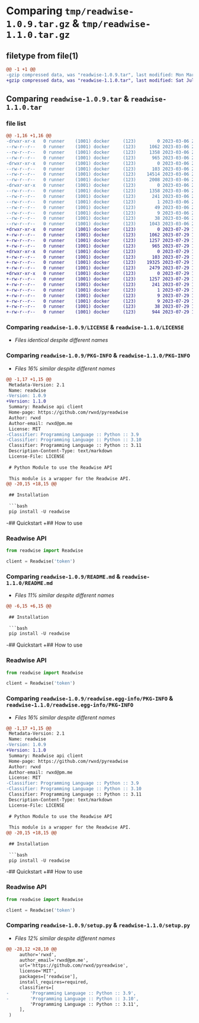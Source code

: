 # Comparing `tmp/readwise-1.0.9.tar.gz` & `tmp/readwise-1.1.0.tar.gz`

## filetype from file(1)

```diff
@@ -1 +1 @@
-gzip compressed data, was "readwise-1.0.9.tar", last modified: Mon Mar  6 22:43:28 2023, max compression
+gzip compressed data, was "readwise-1.1.0.tar", last modified: Sat Jul 29 19:58:26 2023, max compression
```

## Comparing `readwise-1.0.9.tar` & `readwise-1.1.0.tar`

### file list

```diff
@@ -1,16 +1,16 @@
-drwxr-xr-x   0 runner    (1001) docker     (123)        0 2023-03-06 22:43:28.967107 readwise-1.0.9/
--rw-r--r--   0 runner    (1001) docker     (123)     1062 2023-03-06 22:43:26.000000 readwise-1.0.9/LICENSE
--rw-r--r--   0 runner    (1001) docker     (123)     1358 2023-03-06 22:43:28.967107 readwise-1.0.9/PKG-INFO
--rw-r--r--   0 runner    (1001) docker     (123)      965 2023-03-06 22:43:26.000000 readwise-1.0.9/README.md
-drwxr-xr-x   0 runner    (1001) docker     (123)        0 2023-03-06 22:43:28.967107 readwise-1.0.9/readwise/
--rw-r--r--   0 runner    (1001) docker     (123)      103 2023-03-06 22:43:26.000000 readwise-1.0.9/readwise/__init__.py
--rw-r--r--   0 runner    (1001) docker     (123)    14514 2023-03-06 22:43:26.000000 readwise-1.0.9/readwise/api.py
--rw-r--r--   0 runner    (1001) docker     (123)     2008 2023-03-06 22:43:26.000000 readwise-1.0.9/readwise/models.py
-drwxr-xr-x   0 runner    (1001) docker     (123)        0 2023-03-06 22:43:28.967107 readwise-1.0.9/readwise.egg-info/
--rw-r--r--   0 runner    (1001) docker     (123)     1358 2023-03-06 22:43:28.000000 readwise-1.0.9/readwise.egg-info/PKG-INFO
--rw-r--r--   0 runner    (1001) docker     (123)      241 2023-03-06 22:43:28.000000 readwise-1.0.9/readwise.egg-info/SOURCES.txt
--rw-r--r--   0 runner    (1001) docker     (123)        1 2023-03-06 22:43:28.000000 readwise-1.0.9/readwise.egg-info/dependency_links.txt
--rw-r--r--   0 runner    (1001) docker     (123)       49 2023-03-06 22:43:28.000000 readwise-1.0.9/readwise.egg-info/requires.txt
--rw-r--r--   0 runner    (1001) docker     (123)        9 2023-03-06 22:43:28.000000 readwise-1.0.9/readwise.egg-info/top_level.txt
--rw-r--r--   0 runner    (1001) docker     (123)       38 2023-03-06 22:43:28.967107 readwise-1.0.9/setup.cfg
--rw-r--r--   0 runner    (1001) docker     (123)     1043 2023-03-06 22:43:26.000000 readwise-1.0.9/setup.py
+drwxr-xr-x   0 runner    (1001) docker     (123)        0 2023-07-29 19:58:26.276115 readwise-1.1.0/
+-rw-r--r--   0 runner    (1001) docker     (123)     1062 2023-07-29 19:58:23.000000 readwise-1.1.0/LICENSE
+-rw-r--r--   0 runner    (1001) docker     (123)     1257 2023-07-29 19:58:26.276115 readwise-1.1.0/PKG-INFO
+-rw-r--r--   0 runner    (1001) docker     (123)      965 2023-07-29 19:58:23.000000 readwise-1.1.0/README.md
+drwxr-xr-x   0 runner    (1001) docker     (123)        0 2023-07-29 19:58:26.276115 readwise-1.1.0/readwise/
+-rw-r--r--   0 runner    (1001) docker     (123)      103 2023-07-29 19:58:23.000000 readwise-1.1.0/readwise/__init__.py
+-rw-r--r--   0 runner    (1001) docker     (123)    19325 2023-07-29 19:58:23.000000 readwise-1.1.0/readwise/api.py
+-rw-r--r--   0 runner    (1001) docker     (123)     2479 2023-07-29 19:58:23.000000 readwise-1.1.0/readwise/models.py
+drwxr-xr-x   0 runner    (1001) docker     (123)        0 2023-07-29 19:58:26.276115 readwise-1.1.0/readwise.egg-info/
+-rw-r--r--   0 runner    (1001) docker     (123)     1257 2023-07-29 19:58:26.000000 readwise-1.1.0/readwise.egg-info/PKG-INFO
+-rw-r--r--   0 runner    (1001) docker     (123)      241 2023-07-29 19:58:26.000000 readwise-1.1.0/readwise.egg-info/SOURCES.txt
+-rw-r--r--   0 runner    (1001) docker     (123)        1 2023-07-29 19:58:26.000000 readwise-1.1.0/readwise.egg-info/dependency_links.txt
+-rw-r--r--   0 runner    (1001) docker     (123)        9 2023-07-29 19:58:26.000000 readwise-1.1.0/readwise.egg-info/requires.txt
+-rw-r--r--   0 runner    (1001) docker     (123)        9 2023-07-29 19:58:26.000000 readwise-1.1.0/readwise.egg-info/top_level.txt
+-rw-r--r--   0 runner    (1001) docker     (123)       38 2023-07-29 19:58:26.276115 readwise-1.1.0/setup.cfg
+-rw-r--r--   0 runner    (1001) docker     (123)      944 2023-07-29 19:58:23.000000 readwise-1.1.0/setup.py
```

### Comparing `readwise-1.0.9/LICENSE` & `readwise-1.1.0/LICENSE`

 * *Files identical despite different names*

### Comparing `readwise-1.0.9/PKG-INFO` & `readwise-1.1.0/PKG-INFO`

 * *Files 16% similar despite different names*

```diff
@@ -1,17 +1,15 @@
 Metadata-Version: 2.1
 Name: readwise
-Version: 1.0.9
+Version: 1.1.0
 Summary: Readwise api client
 Home-page: https://github.com/rwxd/pyreadwise
 Author: rwxd
 Author-email: rwxd@pm.me
 License: MIT
-Classifier: Programming Language :: Python :: 3.9
-Classifier: Programming Language :: Python :: 3.10
 Classifier: Programming Language :: Python :: 3.11
 Description-Content-Type: text/markdown
 License-File: LICENSE
 
 # Python Module to use the Readwise API
 
 This module is a wrapper for the Readwise API.
@@ -20,15 +18,15 @@
 
 ## Installation
 
 ```bash
 pip install -U readwise
 ```
 
-## Quickstart
+## How to use
 
 ### Readwise API
 
 ```python
 from readwise import Readwise
 
 client = Readwise('token')
```

### Comparing `readwise-1.0.9/README.md` & `readwise-1.1.0/README.md`

 * *Files 11% similar despite different names*

```diff
@@ -6,15 +6,15 @@
 
 ## Installation
 
 ```bash
 pip install -U readwise
 ```
 
-## Quickstart
+## How to use
 
 ### Readwise API
 
 ```python
 from readwise import Readwise
 
 client = Readwise('token')
```

### Comparing `readwise-1.0.9/readwise.egg-info/PKG-INFO` & `readwise-1.1.0/readwise.egg-info/PKG-INFO`

 * *Files 16% similar despite different names*

```diff
@@ -1,17 +1,15 @@
 Metadata-Version: 2.1
 Name: readwise
-Version: 1.0.9
+Version: 1.1.0
 Summary: Readwise api client
 Home-page: https://github.com/rwxd/pyreadwise
 Author: rwxd
 Author-email: rwxd@pm.me
 License: MIT
-Classifier: Programming Language :: Python :: 3.9
-Classifier: Programming Language :: Python :: 3.10
 Classifier: Programming Language :: Python :: 3.11
 Description-Content-Type: text/markdown
 License-File: LICENSE
 
 # Python Module to use the Readwise API
 
 This module is a wrapper for the Readwise API.
@@ -20,15 +18,15 @@
 
 ## Installation
 
 ```bash
 pip install -U readwise
 ```
 
-## Quickstart
+## How to use
 
 ### Readwise API
 
 ```python
 from readwise import Readwise
 
 client = Readwise('token')
```

### Comparing `readwise-1.0.9/setup.py` & `readwise-1.1.0/setup.py`

 * *Files 12% similar despite different names*

```diff
@@ -28,12 +28,10 @@
     author='rwxd',
     author_email='rwxd@pm.me',
     url='https://github.com/rwxd/pyreadwise',
     license='MIT',
     packages=['readwise'],
     install_requires=required,
     classifiers=[
-        'Programming Language :: Python :: 3.9',
-        'Programming Language :: Python :: 3.10',
         'Programming Language :: Python :: 3.11',
     ],
 )
```

